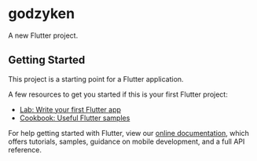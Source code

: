 # godzyken

A new Flutter project.

## Getting Started
<!--
my_crypto api:

nomics.com/docs/
https://transactions.sendowl.com/orders/98856051/5dc70548cf0e4032995b5fca76f1f59e/1

nomics_currencies
https://api.nomics.com/v1/currencies/ticker?key=your-key-here&ids=BTC,ETH,XRP&interval=1d,30d&convert=EUR&platform-currency=ETH&per-page=100&page=1

coingecko api:
https://api.coingecko.com/api/v3/
https://api.coingecko.com/api/v3/ping
https://api.coingecko.com/api/v3/simple/price?ids=ids&vs_currencies=vs_currencies

flutter run -d chrome --profile --dart-define=FLUTTER_WEB_DEBUG_SHOW_SEMANTICS=true

BOxuLil5fv-sLbsOYbP0fOGcR-3Hb0qy23d3A6-gsKRB50VmAwGSnoBRlmaR8JDx-9wTU2IPITsSYN50oPPxbks

http://makeup-api.herokuapp.com/api/v1/products.json
http://makeup-api.herokuapp.com/api/v1/products.json?brand=maybelline

https://github.com/godzyken?tab=repositories
https://github.com/godzyken/godzyken -->

This project is a starting point for a Flutter application.

A few resources to get you started if this is your first Flutter project:

- [Lab: Write your first Flutter app](https://flutter.dev/docs/get-started/codelab)
- [Cookbook: Useful Flutter samples](https://flutter.dev/docs/cookbook)

For help getting started with Flutter, view our
[online documentation](https://flutter.dev/docs), which offers tutorials,
samples, guidance on mobile development, and a full API reference.
